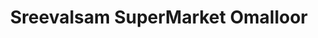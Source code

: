 ---
title: "Sreevalsam SuperMarket Omalloor"
url: /pathanamthitta/sreevalsam-supermarket-omalloor/
shop: Supermarkt
---